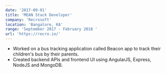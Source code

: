 ```yaml
---
date: '2017-09-01'
title: 'MEAN Stack Developer'
company: 'Recrosoft'
location: 'Bangalore, KA'
range: 'September 2017 - February 2018 '
url: 'https://recro.io/'
---
```


- Worked on a bus tracking application called Beacon app to track their children's bus by their parents.
- Created backend APIs and frontend UI using AngularJS, Express, NodeJS and MongoDB.